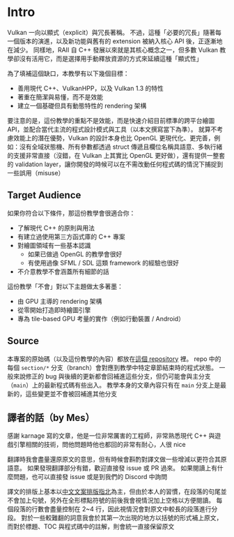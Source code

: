 # Intro

Vulkan 一向以顯式（explicit）與冗長著稱。 不過，這種「必要的冗長」隨著每一個版本的演進，以及新功能與舊有的 extension 被納入核心 API 後，正逐漸地在減少。 同樣地，RAII 自 C++ 發展以來就是其核心概念之一，但多數 Vulkan 教學卻沒有活用它，而是選擇用手動釋放資源的方式來延續這種「顯式性」

為了填補這個缺口，本教學有以下幾個目標：

- 善用現代 C++、VulkanHPP，以及 Vulkan 1.3 的特性
- 著重在簡潔與易懂，而不是效能
- 建立一個基礎但具有動態特性的 rendering 架構

要注意的是，這份教學的重點不是效能，而是快速介紹目前標準的跨平台繪圖 API，並配合當代主流的程式設計模式與工具（以本文撰寫當下為準）。 就算不考慮效能上的潛在優勢，Vulkan 的設計本身也比 OpenGL 更現代化、更完善，例如：沒有全域狀態機、所有參數都透過 struct 傳遞且欄位名稱具語意、多執行緒的支援非常直接（沒錯，在 Vulkan 上其實比 OpenGL 更好做），還有提供一整套的 validation layer，讓你開發的時候可以在不需改動任何程式碼的情況下捕捉到一些誤用（misuse）

## Target Audience

如果你符合以下條件，那這份教學會很適合你：

- 了解現代 C++ 的原則與用法
- 有建立過使用第三方函式庫的 C++ 專案
- 對繪圖領域有一些基本認識
  - 如果已做過 OpenGL 的教學會很好
  - 有使用過像 SFML / SDL 這類 framework 的經驗也很好
- 不介意教學不會涵蓋所有細節的話

這份教學「不會」對以下主題做太多著墨：

- 由 GPU 主導的 rendering 架構
- 從零開始打造即時繪圖引擎
- 專為 tile-based GPU 考量的實作（例如行動裝置 / Android）

## Source

本專案的原始碼（以及這份教學的內容）都放在[這個 repository](https://github.com/cpp-gamedev/learn-vulkan) 裡。 repo 中的每個 `section/*` 分支（branch）會對應到教學中特定章節結束時的程式狀態。 一般來說修正的 bug 與後續的更新都會回補進這些分支，但仍可能會與主分支（`main`）上的最新程式碼有些出入。 教學本身的文章內容只有在 `main` 分支上是最新的，這些變更並不會被回補進其他分支

## 譯者的話（by Mes）

感謝 karnage 寫的文章，他是一位非常厲害的工程師，非常熟悉現代 C++ 與遊戲引擎相關的技術，問他問題時他也都回的非常有耐心，人很 nice

翻譯時我會盡量還原原文的意思，但有時候會斟酌對譯文做一些增減以更符合其原語意。 如果發現翻譯部分有錯，歡迎直接發 issue 或 PR 過來。 如果閱讀上有什麼問題，也可以直接發 issue 或是到我們的 Discord 中詢問

譯文的排版上基本以[中文文案排版指北](https://github.com/sparanoid/chinese-copywriting-guidelines)為主，但由於本人的習慣，在段落的句尾並不會加上句號，另外在全形標點符號的前後我會視情況加上空格以方便閱讀。 每個段落的行數會盡量控制在 2~4 行，因此視情況會對原文中較長的段落進行分段。 對於一些較難翻的詞意我會於其第一次出現的地方以括號的形式補上原文，而對於標題、TOC 與程式碼中的註解，則會統一直接保留原文
